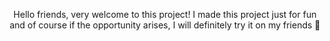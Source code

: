 <p align="center">
Hello friends, very welcome to this project! I made this project just for fun and of course if the opportunity arises, I will definitely try it on my friends 🤣
</p>
